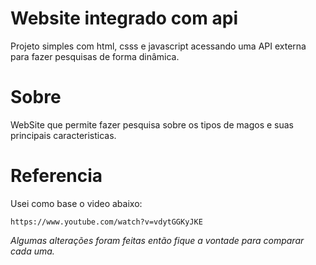 # Website integrado com api

Projeto simples com html, csss e javascript acessando uma API externa para fazer pesquisas de forma dinâmica.

# Sobre

 WebSite que permite fazer pesquisa sobre os tipos de magos e suas principais caracteristicas.

# Referencia

Usei como base o video abaixo:

    https://www.youtube.com/watch?v=vdytGGKyJKE


<i>Algumas alterações foram feitas então fique a vontade para comparar cada uma.</i>